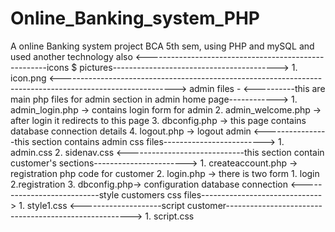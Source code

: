 # Online_Banking_system_PHP
A online Banking system project BCA 5th sem, using PHP and mySQL and used another technology also
<-----------------------------------------------------icons $ pictures----------------------------------------->
    1. icon.png
<---------------------------------------------------------------------------------------------------------->
admin files -
<----------this are main php files for admin section in admin home page------------>
    1. admin_login.php -> contains login form for admin
    2. admin_welcome.php -> after login it redirects to this page
    3. dbconfig.php -> this page contains database connection details
    4. logout.php -> logout admin
<----------------this section contains admin css files------------------------->
    1. admin.css
    2. sidenav.css
<-----------------------------this section contain customer's sections----------------------->
    1. createaccount.php -> registration php code for customer
    2. login.php -> there is two form 1. login 2.registration
    3. dbconfig.php-> configuration database connection
<---------------------------style customers css files------------------------------>
    1. style1.css
<--------------------script customer------------------------------------------------------>
    1. script.css
